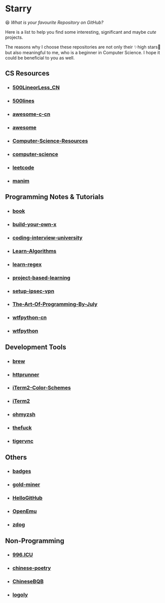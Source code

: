 # Starry
😆 *What is your favourite Repository on GitHub?*

Here is a list to help you find some interesting, significant and maybe *cute* projects. 

The reasons why I choose these repositories are not only their ✨high stars💫 but also meaningful to me, who is a beginner in Computer Science. I hope it could be beneficial to you as well.

## CS Resources
- ### [500LineorLess_CN](https://github.com/HT524/500LineorLess_CN)
- ### [500lines](https://github.com/aosabook/500lines)
- ### [awesome-c-cn](https://github.com/jobbole/awesome-c-cn)
- ### [awesome](https://github.com/sindresorhus/awesome)
- ### [Computer-Science-Resources](https://github.com/the-akira/Computer-Science-Resources)
- ### [computer-science](https://github.com/ossu/computer-science)
- ### [leetcode](https://github.com/begeekmyfriend/leetcode)
- ### [manim](https://github.com/3b1b/manim)

## Programming Notes & Tutorials
- ### [book](https://github.com/qyuhen/book)
- ### [build-your-own-x](https://github.com/danistefanovic/build-your-own-x)
- ### [coding-interview-university](https://github.com/jwasham/coding-interview-university)
- ### [Learn-Algorithms](https://github.com/nonstriater/Learn-Algorithms)
- ### [learn-regex](https://github.com/ziishaned/learn-regex)
- ### [project-based-learning](https://github.com/tuvtran/project-based-learning)
- ### [setup-ipsec-vpn](https://github.com/hwdsl2/setup-ipsec-vpn)
- ### [The-Art-Of-Programming-By-July](https://github.com/julycoding/The-Art-Of-Programming-By-July)
- ### [wtfpython-cn](https://github.com/leisurelicht/wtfpython-cn)
- ### [wtfpython](https://github.com/satwikkansal/wtfpython)

## Development Tools
- ### [brew](https://github.com/Homebrew/brew)
- ### [httprunner](https://github.com/httprunner/httprunner)
- ### [iTerm2-Color-Schemes](https://github.com/mbadolato/iTerm2-Color-Schemes)
- ### [iTerm2](https://github.com/gnachman/iTerm2)
- ### [ohmyzsh](https://github.com/ohmyzsh/ohmyzsh)
- ### [thefuck](https://github.com/nvbn/thefuck)
- ### [tigervnc](https://github.com/TigerVNC/tigervnc)

## Others
- ### [badges](https://github.com/boennemann/badges)
- ### [gold-miner](https://github.com/xitu/gold-miner)
- ### [HelloGitHub](https://github.com/521xueweihan/HelloGitHub)
- ### [OpenEmu](https://github.com/OpenEmu/OpenEmu)
- ### [zdog](https://github.com/metafizzy/zdog)

## Non-Programming
- ### [996.ICU](https://github.com/996icu/996.ICU)
- ### [chinese-poetry](https://github.com/chinese-poetry/chinese-poetry)
- ### [ChineseBQB](https://github.com/zhaoolee/ChineseBQB)
- ### [logoly](https://github.com/bestony/logoly)

<!-- Logs
	14/01/2020	First time to create this Repo.
	15/01/2020	Setting up several categories.
				Some ideas: !!!Add more details of each repo.
							Update README.md
							!!!Find more interesting and useful repos.
 Log -->
